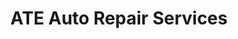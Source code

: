 ---
title: "ATE Auto Repair Services"
url: /las-pinas/ate-auto-repair-services/
shop: car repair
---